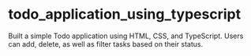# todo_application_using_typescript
Built a simple Todo application using HTML, CSS, and TypeScript. Users can add, delete, as well as filter tasks based on their status.

